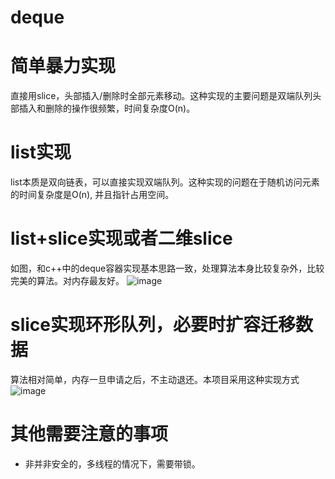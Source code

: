 # deque

# 简单暴力实现
直接用slice，头部插入/删除时全部元素移动。这种实现的主要问题是双端队列头部插入和删除的操作很频繁，时间复杂度O(n)。
# list实现
list本质是双向链表，可以直接实现双端队列。这种实现的问题在于随机访问元素的时间复杂度是O(n), 并且指针占用空间。
# list+slice实现或者二维slice
如图，和c++中的deque容器实现基本思路一致，处理算法本身比较复杂外，比较完美的算法。对内存最友好。
![image](https://github.com/GoodOneGuy/deque/assets/131322884/2438b4c4-d9f3-432e-8bcc-d351b7b7e638)

# slice实现环形队列，必要时扩容迁移数据
算法相对简单，内存一旦申请之后，不主动退还。本项目采用这种实现方式
![image](https://github.com/GoodOneGuy/deque/assets/131322884/c3f38f63-a0e1-4619-82db-ab00f62683cd)

# 其他需要注意的事项
- 非并非安全的，多线程的情况下，需要带锁。

